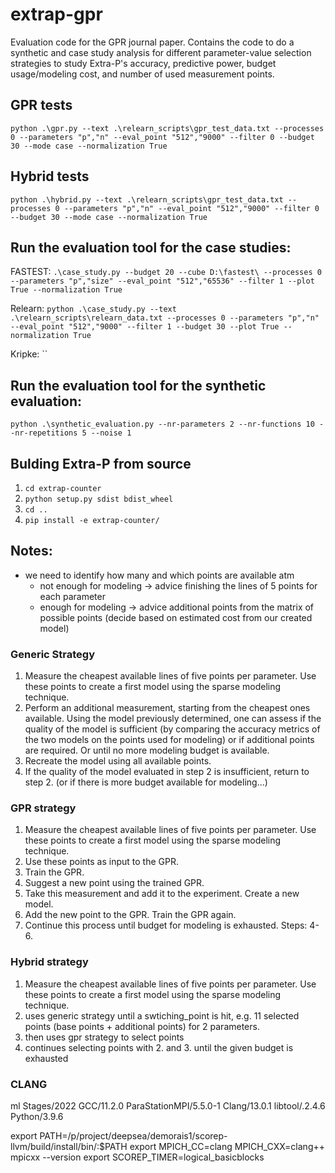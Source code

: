 # extrap-gpr

Evaluation code for the GPR journal paper. Contains the code to do a synthetic and case study analysis for different parameter-value selection strategies to study Extra-P's accuracy, predictive power, budget usage/modeling cost, and number of used measurement points.

## GPR tests

`python .\gpr.py --text .\relearn_scripts\gpr_test_data.txt --processes 0 --parameters "p","n" --eval_point "512","9000" --filter 0 --budget 30 --mode case --normalization True`

## Hybrid tests

`python .\hybrid.py --text .\relearn_scripts\gpr_test_data.txt --processes 0 --parameters "p","n" --eval_point "512","9000" --filter 0 --budget 30 --mode case --normalization True`



## Run the evaluation tool for the case studies:

FASTEST: `.\case_study.py --budget 20 --cube D:\fastest\ --processes 0 --parameters "p","size" --eval_point "512","65536" --filter 1 --plot True --normalization True`

Relearn: `python .\case_study.py --text .\relearn_scripts\relearn_data.txt --processes 0 --parameters "p","n" --eval_point "512","9000" --filter 1 --budget 30 --plot True --normalization True`

Kripke: ``



## Run the evaluation tool for the synthetic evaluation:

`python .\synthetic_evaluation.py --nr-parameters 2 --nr-functions 10 --nr-repetitions 5 --noise 1`

## Bulding Extra-P from source

1. `cd extrap-counter`
2. `python setup.py sdist bdist_wheel`
3. `cd ..`
4. `pip install -e extrap-counter/`

## Notes:

* we need to identify how many and which points are available atm
    * not enough for modeling -> advice finishing the lines of 5 points for each parameter
    * enough for modeling -> advice additional points from the matrix of possible points (decide based on estimated cost from our created model)


### Generic Strategy

1. Measure the cheapest available lines of five points per
parameter. Use these points to create a first model using
the sparse modeling technique.
2. Perform an additional measurement, starting from the
cheapest ones available. Using the model previously determined,
one can assess if the quality of the model is
sufficient (by comparing the accuracy metrics of the two models on the points used for modeling) or if additional points are required. Or until no more modeling budget is available.
3. Recreate the model using all available points.
4. If the quality of the model evaluated in step 2 is insufficient,
return to step 2. (or if there is more budget available for modeling...)

### GPR strategy

1. Measure the cheapest available lines of five points per
parameter. Use these points to create a first model using
the sparse modeling technique. 
2. Use these points as input to the GPR.
3. Train the GPR.
4. Suggest a new point using the trained GPR.
5. Take this measurement and add it to the experiment. Create a new model.
6. Add the new point to the GPR. Train the GPR again.
7. Continue this process until budget for modeling is exhausted. Steps: 4-6.

### Hybrid strategy

1. Measure the cheapest available lines of five points per
parameter. Use these points to create a first model using
the sparse modeling technique.
2. uses generic strategy until a swtiching_point is hit, e.g. 11 selected points (base points + additional points) for 2 parameters.
3. then uses gpr strategy to select points
4. continues selecting points with 2. and 3. until the given budget is exhausted


### CLANG

ml Stages/2022 GCC/11.2.0 ParaStationMPI/5.5.0-1 Clang/13.0.1 libtool/.2.4.6 Python/3.9.6

export PATH=/p/project/deepsea/demorais1/scorep-llvm/build/install/bin/:$PATH
export MPICH_CC=clang MPICH_CXX=clang++
mpicxx --version
export SCOREP_TIMER=logical_basicblocks